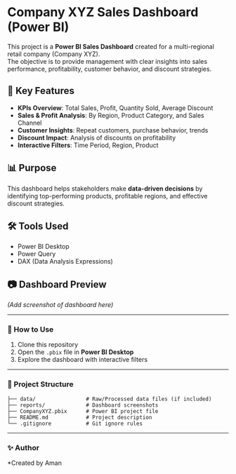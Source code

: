 # Company XYZ Sales Dashboard (Power BI)

This project is a **Power BI Sales Dashboard** created for a multi-regional retail company (Company XYZ).  
The objective is to provide management with clear insights into sales performance, profitability, customer behavior, and discount strategies.

## 🚀 Key Features
- **KPIs Overview**: Total Sales, Profit, Quantity Sold, Average Discount  
- **Sales & Profit Analysis**: By Region, Product Category, and Sales Channel  
- **Customer Insights**: Repeat customers, purchase behavior, trends  
- **Discount Impact**: Analysis of discounts on profitability  
- **Interactive Filters**: Time Period, Region, Product  

## 📊 Purpose
This dashboard helps stakeholders make **data-driven decisions** by identifying top-performing products, profitable regions, and effective discount strategies.

## 🛠️ Tools Used
- Power BI Desktop  
- Power Query  
- DAX (Data Analysis Expressions)  

## 📷 Dashboard Preview
*(Add screenshot of dashboard here)*

---
### 🔑 How to Use
1. Clone this repository  
2. Open the `.pbix` file in **Power BI Desktop**  
3. Explore the dashboard with interactive filters  

---
### 📂 Project Structure
```
├── data/                # Raw/Processed data files (if included)
├── reports/             # Dashboard screenshots
├── CompanyXYZ.pbix      # Power BI project file
├── README.md            # Project description
└── .gitignore           # Git ignore rules
```

---
### ✨ Author
*Created by Aman  

